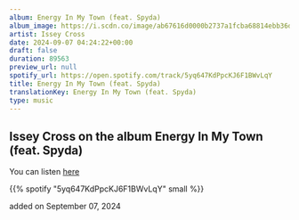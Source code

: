 ```yaml
---
album: Energy In My Town (feat. Spyda)
album_image: https://i.scdn.co/image/ab67616d0000b2737a1fcba68814ebb36dfebd7b
artist: Issey Cross
date: 2024-09-07 04:24:22+00:00
draft: false
duration: 89563
preview_url: null
spotify_url: https://open.spotify.com/track/5yq647KdPpcKJ6F1BWvLqY
title: Energy In My Town (feat. Spyda)
translationKey: Energy In My Town (feat. Spyda)
type: music
---
```


## Issey Cross on the album Energy In My Town (feat. Spyda)

You can listen [here](https://open.spotify.com/track/5yq647KdPpcKJ6F1BWvLqY)

{{% spotify "5yq647KdPpcKJ6F1BWvLqY" small %}}

added on September 07, 2024